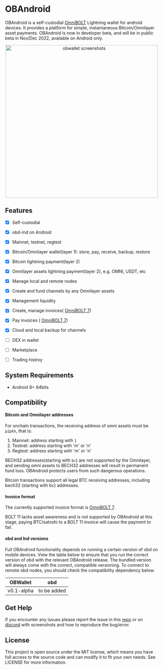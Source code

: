 # OBAndroid


OBAndroid is a self-custodial [OmniBOLT](https://github.com/omnilaboratory/obd) Lightning wallet for android devices. It provides a platform for simple, instantaneous Bitcoin/Omnilayer asset payments. OBAndroid is now in developer beta, and will be in public beta in Nov/Dec 2022, available on Android only.  

<p align="center">
  <img width="500" alt="obwallet screenshots" src="https://github.com/omnilaboratory/obd/blob/master/docs/prototype/obwalletscreenshots.png">
</p>

## Features

- [x] Self-custodial
- [x] obd-lnd on Android
- [x] Mainnet, testnet, regtest
- [x] Bitcoin/Omnilayer wallet(layer 1): store, pay, receive, backup, restore
- [x] Bitcoin lightning payment(layer 2)  
- [x] Omnilayer assets lightning payment(layer 2), e.g. OMNI, USDT, etc  
- [x] Manage local and remote nodes
- [x] Create and fund channels by any Omnilayer assets
- [x] Management liquidity   
- [x] Create, manage invoices( [OmniBOLT 7](https://github.com/omnilaboratory/OmniBOLT-spec/blob/master/OmniBOLT-07-Hierarchical-Deterministic-(HD)-wallet.md#invoice-encoding))  
- [x] Pay invoices ( [OmniBOLT 7](https://github.com/omnilaboratory/OmniBOLT-spec/blob/master/OmniBOLT-07-Hierarchical-Deterministic-(HD)-wallet.md#invoice-encoding)) 
- [x] Cloud and local backup for channels  

- [ ] DEX in wallet
- [ ] Marketplace
- [ ] Trading histroy 

## System Requirements

* Android 8+ 64bits

## Compatibility

#### Bitcoin and Omnilayer addresses

For onchain transactions, the receiving address of omni assets must be `p2pkh`, that is:  
1. Mainnet: address starting with `1`  
2. Testnet: address starting with 'm' or 'n'  
3. Regtest: address starting with 'm' or 'n'  

BECH32 addresses(starting with `bc`) are not supported by the Omnilayer, and sending omni assets to BECH32 addresses will result in permanent fund loss. OBAndroid protects users from such dangerous operations.

Bitcoin transactions support all legal BTC receiving addresses, including bech32 (starting with bc) addresses.

#### Invoice format

The currently supported invoice format is [OmniBOLT 7](https://github.com/omnilaboratory/OmniBOLT-spec/blob/master/OmniBOLT-07-Hierarchical-Deterministic-(HD)-wallet.md#invoice-encoding).  

BOLT 11 lacks asset awareness and is not supported by OBAndroid at this stage, paying BTC/satoshi to a BOLT 11 invoice will cause the payment to fail.  

#### obd and lnd versions

Full OBAndroid functionality depends on running a certain version of obd on mobile devices. View the table below to ensure that you run the correct version of obd with the relevant OBAndroid release. The bundled version will always come with the correct, compatible versioning. To connect to remote obd nodes, you should check the compatibility dependency below. 



| OBWallet		|	obd				  |	 
| -------- 	  |	----------- |	 
| v0.1-alpha	|	to be added	|	 
 
## Get Help
If you encounter any issues please report the issue in this [repo](https://github.com/omnilaboratory/OBAndroid/issues) or on [discord](http://discord.gg/2QYqzSMZuy) with screenshots and how to reproduce the bug/error.

## License
This project is open source under the MIT license, which means you have full access to the source code and can modify it to fit your own needs. See LICENSE for more information.

